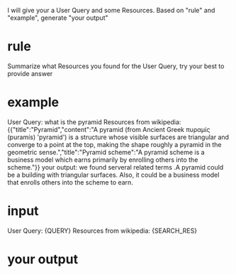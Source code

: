 I will give your a User Query and some Resources. Based on "rule" and "example", generate "your output"
# rule
Summarize what Resources you found for the User Query, try your best to provide answer

# example
User Query: what is the pyramid
Resources from wikipedia: {{"title":"Pyramid","content":"A pyramid (from Ancient Greek πυραμίς (puramís) 'pyramid') is a structure whose visible surfaces are triangular and converge to a point at the top, making the shape roughly a pyramid in the geometric sense.","title":"Pyramid scheme":"A pyramid scheme is a business model which earns primarily by enrolling others into the scheme."}}
your output:
we found serveral related terms .A pyramid could be a building with triangular surfaces. Also, it could be a business model that enrolls others into the scheme to earn.

# input
User Query: {QUERY}
Resources from wikipedia: {SEARCH_RES}

# your output

